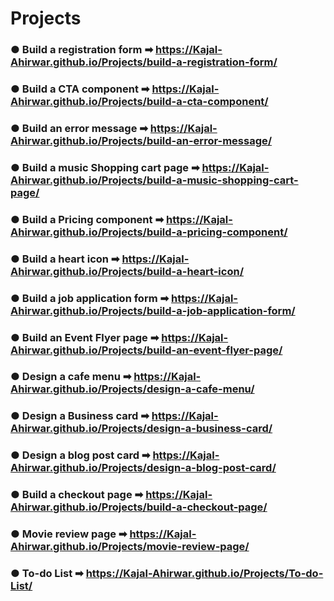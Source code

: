 # Projects
### ● Build a registration form ➡ https://Kajal-Ahirwar.github.io/Projects/build-a-registration-form/
### ● Build a CTA component ️➡ https://Kajal-Ahirwar.github.io/Projects/build-a-cta-component/
### ● Build an error message ➡ https://Kajal-Ahirwar.github.io/Projects/build-an-error-message/
### ● Build a music Shopping cart page ➡ https://Kajal-Ahirwar.github.io/Projects/build-a-music-shopping-cart-page/
### ● Build a Pricing component ➡ https://Kajal-Ahirwar.github.io/Projects/build-a-pricing-component/
### ● Build a heart icon ➡ https://Kajal-Ahirwar.github.io/Projects/build-a-heart-icon/
### ● Build a job application form ➡ https://Kajal-Ahirwar.github.io/Projects/build-a-job-application-form/
### ● Build an Event Flyer page ➡ https://Kajal-Ahirwar.github.io/Projects/build-an-event-flyer-page/
### ● Design a cafe menu ➡ https://Kajal-Ahirwar.github.io/Projects/design-a-cafe-menu/
### ● Design a Business card ➡ https://Kajal-Ahirwar.github.io/Projects/design-a-business-card/
### ● Design a blog post card ➡ https://Kajal-Ahirwar.github.io/Projects/design-a-blog-post-card/
### ● Build a checkout page ➡ https://Kajal-Ahirwar.github.io/Projects/build-a-checkout-page/
### ● Movie review page ➡ https://Kajal-Ahirwar.github.io/Projects/movie-review-page/
### ● To-do List ➡ https://Kajal-Ahirwar.github.io/Projects/To-do-List/

